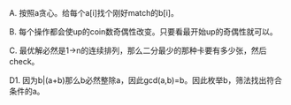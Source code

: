A. 按照a贪心。给每个a[i]找个刚好match的b[i]。

B. 每个操作都会使up的coin数奇偶性改变。只要看最开始up的奇偶性就可以。

C. 最优解必然是1->n的连续排列，那么二分最少的那种卡要有多少张，然后check。

D1. 因为b|(a+b)那么b必然整除a，因此gcd(a,b)=b。因此枚举b，筛法找出符合条件的a。
